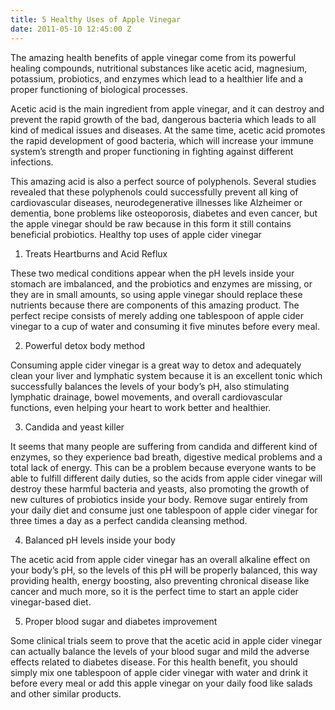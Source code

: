 ```yaml
---
title: 5 Healthy Uses of Apple Vinegar
date: 2011-05-10 12:45:00 Z
---
```


The amazing health benefits of apple vinegar come from its powerful healing compounds, nutritional substances like acetic acid, magnesium, potassium, probiotics, and enzymes which lead to a healthier life and a proper functioning of biological processes.

Acetic acid is the main ingredient from apple vinegar, and it can destroy and prevent the rapid growth of the bad, dangerous bacteria which leads to all kind of medical issues and diseases. At the same time, acetic acid promotes the rapid development of good bacteria, which will increase your immune system’s strength and proper functioning in fighting against different infections.

This amazing acid is also a perfect source of polyphenols. Several studies revealed that these polyphenols could successfully prevent all king of cardiovascular diseases, neurodegenerative illnesses like Alzheimer or dementia, bone problems like osteoporosis, diabetes and even cancer, but the apple vinegar should be raw because in this form it still contains beneficial probiotics.
Healthy top uses of apple cider vinegar

1. Treats Heartburns and Acid Reflux 

 These two medical conditions appear when the pH levels inside your stomach are imbalanced, and the probiotics and enzymes are missing, or they are in small amounts, so using apple vinegar should replace these nutrients because there are components of this amazing product. The perfect recipe consists of merely adding one tablespoon of apple cider vinegar to a cup of water and consuming it five minutes before every meal.

2. Powerful detox body method

 Consuming apple cider vinegar is a great way to detox and adequately clean your liver and lymphatic system because it is an excellent tonic which successfully balances the levels of your body’s pH, also stimulating lymphatic drainage, bowel movements, and overall cardiovascular functions, even helping your heart to work better and healthier.

3. Candida and yeast killer

 It seems that many people are suffering from candida and different kind of enzymes, so they experience bad breath, digestive medical problems and a total lack of energy. This can be a problem because everyone wants to be able to fulfill different daily duties, so the acids from apple cider vinegar will destroy these harmful bacteria and yeasts, also promoting the growth of new cultures of probiotics inside your body. Remove sugar entirely from your daily diet and consume just one tablespoon of apple cider vinegar for three times a day as a perfect candida cleansing method.

4. Balanced pH levels inside your body

 The acetic acid from apple cider vinegar has an overall alkaline effect on your body’s pH, so the levels of this pH will be properly balanced, this way providing health, energy boosting, also preventing chronical disease like cancer and much more, so it is the perfect time to start an apple cider vinegar-based diet.

5. Proper blood sugar and diabetes improvement

 Some clinical trials seem to prove that the acetic acid in apple cider vinegar can actually balance the levels of your blood sugar and mild the adverse effects related to diabetes disease. For this health benefit, you should simply mix one tablespoon of apple cider vinegar with water and drink it before every meal or add this apple vinegar on your daily food like salads and other similar products.